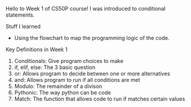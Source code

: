 Hello to Week 1 of CS50P course! I was introduced to conditional statements.

Stuff I learned
- Using the flowchart to map the programming logic of the code.

Key Definitions in Week 1
1. Conditionals: Give program choices to make
2. if, elif, else: The 3 basic question
3. or: Allows program to decide between one or more alternatives
4. and: Allows program to run if all conditions are met
5. Modulo: The remainder of a divison
6. Pythonic: The way python can be code
7. Match: The function that allows code to run if matches certain values
